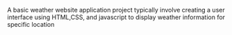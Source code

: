  A basic weather website application project typically involve creating a user interface using HTML,CSS, and javascript to display weather information for specific location
